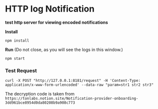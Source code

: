 # HTTP log Notification
__test http server for viewing encoded notifications__

__Install__
```shell
npm install
```

__Run__ (Do not close, as you will see the logs in this window.)
```shell
npm start
```

### Test Request
```shell
curl -X POST "http://127.0.0.1:8181/request" -H 'Content-Type: application/x-www-form-urlencoded' --data-raw "param=str1 str2 str3" 
```

The decryption code is taken from `https://tonlabs.notion.site/Notification-provider-onboarding-3dd961bce8954d0da80208b9a908c773`